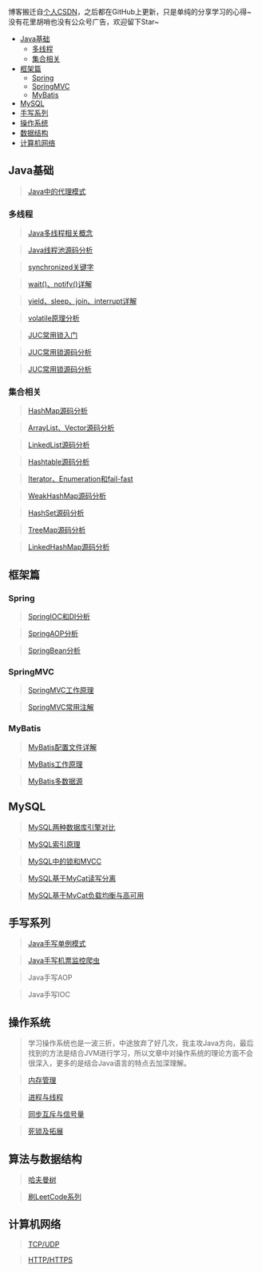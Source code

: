 博客搬迁自[个人CSDN](https://blog.csdn.net/weixin_43184769)，之后都在GitHub上更新，只是单纯的分享学习的心得~  没有花里胡哨也没有公众号广告，欢迎留下Star~



* [Java基础](#java%E5%9F%BA%E7%A1%80)
  * [多线程](#%E5%A4%9A%E7%BA%BF%E7%A8%8B)
  * [集合相关](#%E9%9B%86%E5%90%88%E7%9B%B8%E5%85%B3)
* [框架篇](#%E6%A1%86%E6%9E%B6%E7%AF%87)
  * [Spring](#spring)
  * [SpringMVC](#springmvc)
  * [MyBatis](#mybatis)
* [MySQL](#mysql)
* [手写系列](#%E6%89%8B%E5%86%99%E7%B3%BB%E5%88%97)
* [操作系统](#%E6%93%8D%E4%BD%9C%E7%B3%BB%E7%BB%9F)
* [数据结构](#%E6%95%B0%E6%8D%AE%E7%BB%93%E6%9E%84)
* [计算机网络](#%E8%AE%A1%E7%AE%97%E6%9C%BA%E7%BD%91%E7%BB%9C)

## Java基础
> [Java中的代理模式](https://github.com/Coder999z/Java-Notes/blob/master/docs/java/Java中的代理模式.md)

### 多线程
> [Java多线程相关概念](https://github.com/Coder999z/Java-Notes/blob/master/docs/java/Java多线程相关概念.md)

> [Java线程池源码分析](https://github.com/Coder999z/Java-Notes/blob/master/docs/java/Java线程池源码分析.md)

> [synchronized关键字](https://github.com/Coder999z/Java-Notes/blob/master/docs/java/synchronized关键字.md)

> [wait()、notify()详解](https://github.com/Coder999z/Java-Notes/blob/master/docs/java/synchronized2.md)

> [yield、sleep、join、interrupt详解](https://github.com/Coder999z/Java-Notes/blob/master/docs/java/synchronized3.md)

> [volatile原理分析](https://github.com/Coder999z/Java-Notes/blob/master/docs/java/volatile原理分析.md)

> [JUC常用锁入门](https://github.com/Coder999z/Java-Notes/blob/master/docs/java/JUC锁入门.md)

> [JUC常用锁源码分析](https://github.com/Coder999z/Java-Notes/blob/master/docs/java/JUC锁源码分析.md)

> [JUC常用锁源码分析](https://github.com/Coder999z/Java-Notes/blob/master/docs/java/JUC锁源码分析.md)

### 集合相关
> [HashMap源码分析](https://github.com/Coder999z/Java-Notes/blob/master/docs/java/HashMap源码.md)

> [ArrayList、Vector源码分析](https://github.com/Coder999z/Java-Notes/blob/master/docs/java/ArrayList、Vector源码分析.md)

> [LinkedList源码分析](https://github.com/Coder999z/Java-Notes/blob/master/docs/java/LinkedList源码解析.md)

> [Hashtable源码分析](https://github.com/Coder999z/Java-Notes/blob/master/docs/java/Hashtable源码分析.md)

> [Iterator、Enumeration和fail-fast](https://github.com/Coder999z/Java-Notes/blob/master/docs/java/Iterator、Enumeration和fail-fast.md)

> [WeakHashMap源码分析](https://github.com/Coder999z/Java-Notes/blob/master/docs/java/WeakHashMap源码分析.md)

> [HashSet源码分析](https://github.com/Coder999z/Java-Notes/blob/master/docs/java/HashSet源码分析.md)

> [TreeMap源码分析](https://github.com/Coder999z/Java-Notes/blob/master/docs/java/TreeMap源码分析.md)

> [LinkedHashMap源码分析](https://github.com/Coder999z/Java-Notes/blob/master/docs/java/LinkedHashMap源码分析.md)

## 框架篇
### Spring
> [SpringIOC和DI分析](https://github.com/Coder999z/Java-Notes/blob/master/docs/framework/spring/SpringIOC和DI原理分析.md)

> [SpringAOP分析](https://github.com/Coder999z/Java-Notes/blob/master/docs/framework/spring/SpringAOP分析.md)

> [SpringBean分析](https://github.com/Coder999z/Java-Notes/blob/master/docs/framework/spring/SpringBean分析.md)

### SpringMVC

> [SpringMVC工作原理](https://github.com/Coder999z/Java-Notes/blob/master/docs/framework/spring/SpringMVC工作原理.md)

> [SpringMVC常用注解](https://github.com/Coder999z/Java-Notes/blob/master/docs/framework/spring/SpringMVC常用注解.md)

### MyBatis
> [MyBatis配置文件详解](https://github.com/Coder999z/Java-Notes/blob/master/docs/framework/mybatis/MyBatis配置文件详解.md)

> [MyBatis工作原理](https://github.com/Coder999z/Java-Notes/blob/master/docs/framework/mybatis/MyBatis工作原理.md)

> [MyBatis多数据源](https://github.com/Coder999z/Java-Notes/blob/master/docs/framework/mybatis/MyBatis多数据源.md)


## MySQL
> [MySQL两种数据库引擎对比](https://github.com/Coder999z/Java-Notes/blob/master/docs/java/mysql/引擎对比.md)

> [MySQL索引原理](https://github.com/Coder999z/Java-Notes/blob/master/docs/java/mysql/MySQL索引原理.md)

> [MySQL中的锁和MVCC](https://github.com/Coder999z/Java-Notes/blob/master/docs/java/mysql/锁和MVCC.md)

> [MySQL基于MyCat读写分离](https://github.com/Coder999z/Java-Notes/blob/master/docs/java/mysql/读写分离.md)

> [MySQL基于MyCat负载均衡与高可用](https://github.com/Coder999z/Java-Notes/blob/master/docs/java/mysql/负载均衡.md)


## 手写系列 
> [Java手写单例模式](https://github.com/Coder999z/Java-Notes/blob/master/docs/java/Java手写单例模式.md)

> [Java手写机票监控爬虫](https://github.com/Coder999z/Java-Notes/blob/master/docs/java/机票.md)

> Java手写AOP

> Java手写IOC
## 操作系统

> 学习操作系统也是一波三折，中途放弃了好几次，我主攻Java方向，最后找到的方法是结合JVM进行学习，所以文章中对操作系统的理论方面不会很深入，更多的是结合Java语言的特点去加深理解。

> [内存管理](https://github.com/Coder999z/Java-Notes/blob/master/docs/os/%E6%93%8D%E4%BD%9C%E7%B3%BB%E7%BB%9F%E4%B9%8B%E5%86%85%E5%AD%98.md)
 
> [进程与线程](https://github.com/Coder999z/Java-Notes/blob/master/docs/os/操作系统之进程.md)
 
> [同步互斥与信号量](https://github.com/Coder999z/Java-Notes/blob/master/docs/os/操作系统之同步与信号量.md)

> [死锁及拓展](https://github.com/Coder999z/Java-Notes/blob/master/docs/os/死锁.md)
## 算法与数据结构
> [哈夫曼树](https://github.com/Coder999z/Java-Notes/blob/master/docs/datastructure/哈夫曼树.md)

> [刷LeetCode系列](https://github.com/Coder999z/Java-Notes/blob/master/docs/datastructure/LeetCode.md)
## 计算机网络
> [TCP/UDP](https://github.com/Coder999z/Java-Notes/blob/master/docs/datastructure/tcpudp.md)

> [HTTP/HTTPS](https://github.com/Coder999z/Java-Notes/blob/master/docs/datastructure/http.md)
